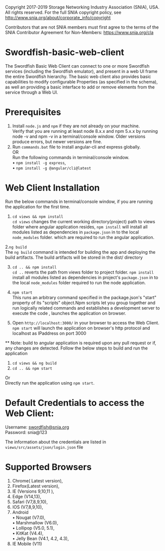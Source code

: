 Copyright 2017-2019 Storage Networking Industry Association (SNIA), USA. All rights reserved. For the full SNIA copyright policy, see http://www.snia.org/about/corporate_info/copyright

Contributors that are not SNIA members must first agree to the terms of the SNIA Contributor Agreement for Non-Members:  https://www.snia.org/cla 

# Swordfish-basic-web-client
The Swordfish Basic Web Client can connect to one or more Swordfish services (including the Swordfish emulator), and present in a web UI frame the entire Swordfish hierarchy.  The basic web client also provides basic capabilities to modify configurable Properties (as specified in the schema), as well an providing a basic interface to add or remove elements from the service through a Web UI.

# Prerequisites
1.	Install `node.js` and `npm` if they are not already on your machine.<br />
    Verify that you are running at least node 8.x.x and npm 5.x.x by running node -v and npm -v in a terminal/console window. Older versions produce errors, but newer versions are fine.<br />
2.	Run `commands.bat` file to install angular-cli and express globally.<br />
OR<br />
Run the following commands in terminal/console window.<br />
  • 	`npm install -g express`,<br />
  •	  `npm install -g @angular/cli@latest`
  
# Web Client Installation

Run the below commands in terminal/console window, if you are running the application for the first time.
  1. `cd views && npm install` <br />
     `cd views` changes the current working directory(project) path to views folder where angular application resides, `npm install`  will install all modules listed as dependencies in  `package.json` in to the local `node_modules` folder.  which are required to run the angular application. <br />
     
  2.`ng build` <br />
     The `ng build` command is intended for building the app and deploying the build artifacts. The build artifacts will be stored in the dist/ directory
     
  3. `cd .. && npm install` <br />
     `cd ..` reverts the path from views folder to project folder. `npm install`  install all modules listed as dependencies in project's `package.json` in to the local `node_modules` folder required to run the node application.
	  
  4. `npm start` <br />
     This runs an arbitrary command specified in the package.json's  "start" property of its "scripts" object.Npm scripts let you group together and run logically related commands and establishes a development server to execute the  code , launches the application on browser. <br />
     
  4. Open `http://localhost:3000/` in your browser to access the Web Client. <br />
   `npm start` will launch the application on browser's  http protocol and localhost as IPaddress  on port 3000 <br />
   
** Note: build to angular application is required  upon any pull request or if, any changes are detected. Follow the below steps to build and run the application <br />
  1. `cd views && ng build` <br />
  2. `cd .. && npm start` <br />
  
  Or <br /> 
  Directly run the application using `npm start`.


  
# Default Credentials to access the Web Client:
  Username: swordfish@snia.org<br />
  Password: snia@123<br />
  
 The information about the credentials are listed in `views/src/assets/json/login.json` file
  
# Supported Browsers
1.	Chrome( Latest version), 
2.	Firefox(Latest version), 
3.	IE	(Versions 9,10,11 ), 
4.	Edge	(V14,13),
5.	Safari	(V7,8,9,10),
6.	IOS	(V7,8,9,10),
7.	Android	<br />
  •	Nougat (V7.0),<br />
  •	Marshmallow (V6.0),<br />
  •	Lollipop (V5.0, 5.1),<br />
  •	KitKat (V4.4),<br />
  •	Jelly Bean (V4.1, 4.2, 4.3),<br />
8.	IE Mobile	(V11)
